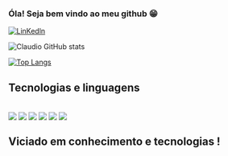 
### Óla! Seja bem vindo ao meu github  😁

[![LinKedln](	https://img.shields.io/badge/LinkedIn-0077B5?style=for-the-badge&logo=linkedin&logoColor=white)](https://www.linkedin.com/in/claudio-camilo-23b4a520b/)



![Claudio GitHub stats](https://github-readme-stats.vercel.app/api?username=claudioca&theme=gruvbox)

[![Top Langs](https://github-readme-stats.vercel.app/api/top-langs/?username=claudioca)](https://github.com/anuraghazra/github-readme-stats)

## Tecnologias e linguagens 

<div style="display:inline_block"><br/>
 <img align ="center"src="https://img.shields.io/badge/HTML5-E34F26?style=for-the-badge&logo=html5&logoColor=white">
<img align ="center"src="https://img.shields.io/badge/CSS3-1572B6?style=for-the-badge&logo=css3&logoColor=white">
<img align ="center"src="https://img.shields.io/badge/JavaScript-F7DF1E?style=for-the-badge&logo=javascript&logoColor=black">
<img align ="center"src="https://img.shields.io/badge/C%23-239120?style=for-the-badge&logo=c-sharp&logoColor=white">
<img align ="center"src="https://img.shields.io/badge/Bootstrap-563D7C?style=for-the-badge&logo=bootstrap&logoColor=white">
<img align ="center"src="https://img.shields.io/badge/.NET-5C2D91?style=for-the-badge&logo=.net&logoColor=white">

</div>

## Viciado em conhecimento e tecnologias ! 
